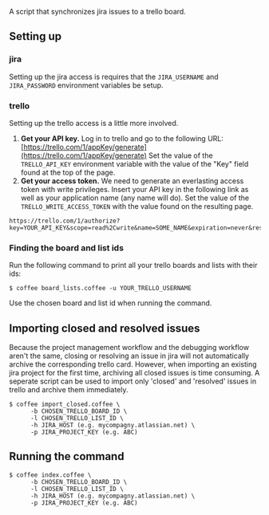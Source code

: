 A script that synchronizes jira issues to a trello board.

## Setting up

### jira

Setting up the jira access is requires that the `JIRA_USERNAME` and
`JIRA_PASSWORD` environment variables be setup.

### trello

Setting up the trello access is a little more involved.

1. **Get your API key.** Log in to trello and go to the following URL:
   [https://trello.com/1/appKey/generate](https://trello.com/1/appKey/generate)
   Set the value of the `TRELLO_API_KEY` environment variable with the value of
   the "Key" field found at the top of the page.
1. **Get your access token.** We need to generate an everlasting access token
   with write privileges. Insert your API key in the following link as well as
   your application name (any name will do). Set the value of the `TRELLO_WRITE_ACCESS_TOKEN` with the value found on the
   resulting page.
   
```
https://trello.com/1/authorize?key=YOUR_API_KEY&scope=read%2Cwrite&name=SOME_NAME&expiration=never&response_type=token
```

### Finding the board and list ids

Run the following command to print all your trello boards and lists with their
ids:

    $ coffee board_lists.coffee -u YOUR_TRELLO_USERNAME

Use the chosen board and list id when running the command.

## Importing closed and resolved issues

Because the project management workflow and the debugging workflow aren't the
same, closing or resolving an issue in jira will not automatically archive the
corresponding trello card. However, when importing an existing jira project for
the first time, archiving all closed issues is time consuming. A seperate script
can be used to import only 'closed' and 'resolved' issues in trello and archive
them immediately.

    $ coffee import_closed.coffee \
          -b CHOSEN_TRELLO_BOARD_ID \
          -l CHOSEN_TRELLO_LIST_ID \
          -h JIRA_HOST (e.g. mycompagny.atlassian.net) \
          -p JIRA_PROJECT_KEY (e.g. ABC)

## Running the command

    $ coffee index.coffee \
          -b CHOSEN_TRELLO_BOARD_ID \
          -l CHOSEN_TRELLO_LIST_ID \
          -h JIRA_HOST (e.g. mycompagny.atlassian.net) \
          -p JIRA_PROJECT_KEY (e.g. ABC)
